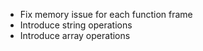 - Fix memory issue for each function frame
- Introduce string operations
- Introduce array operations